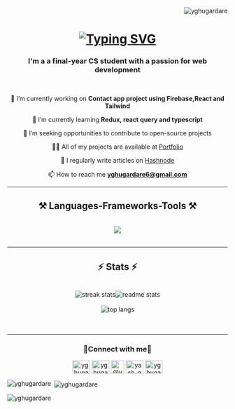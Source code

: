 <p align="right"> <img src="https://komarev.com/ghpvc/?username=yghugardare&label=Profile%20views&color=0e75b6&style=flat" alt="yghugardare" /> </p>

<h1 align="center">
    <a href="https://git.io/typing-svg"><img src="https://readme-typing-svg.demolab.com?font=Press+Start+2P&size=18&pause=1000&color=0CE555&background=1A2421&center=true&vCenter=true&width=650&height=60&lines=Hello%2Cthere+fellow+%3CDevelopers%2F%3E!;I'm+Yash+Ghugardare!+%F0%9F%99%8B%E2%80%8D%E2%99%82%EF%B8%8F+%F0%9F%91%8B" alt="Typing SVG" /></a>
</h1>
<h3 align="center">I'm a a final-year CS student with a passion for web development</h3>
<br/>
<div align="center" justify="center" >
    
 🔭 I’m currently working on **Contact app project using Firebase,React and Tailwind**

 🌱 I’m currently learning **Redux, react query and typescript**

 👯 I’m seeking opportunities to contribute to open-source projects

 👨‍💻 All of my projects are available at [Portfolio](https://yghugardare.github.io/YashPortfolio/)

 📝 I regularly write articles on [Hashnode](https://yash-ghugardare-blogs.hashnode.dev/)

 📫 How to reach me **yghugardare6@gmail.com**
</div>
<hr/>
<h2 align="center">⚒️ Languages-Frameworks-Tools ⚒️</h2>
<br/>
<div align="center">
    <img src="https://skillicons.dev/icons?i=html,css,js,react,redux,styledcomponents,tailwind,mui,nodejs,express,firebase,mongodb,nextjs,git,github,java,ts,appwrite,bootstrap,supabase,threejs,graphql,mysql,solidity,jest,vscode,vercel,prisma,postman,sass,codepen,supabase,docker,replit" />
    
</div>
<br/>
<hr/><h2 align="center">⚡ Stats ⚡</h2>
<br>
<div style="display:flex;justify-content:center;align-items:center;flex-wrap:wrap;">
  <img  src="https://streak-stats.demolab.com/?user=yghugardare&count_private=true&theme=react&border_radius=10" alt="streak stats"/>  
  <img  src="https://github-readme-stats-salesp07.vercel.app/api?username=yghugardare&count_private=true&show_icons=true&theme=react&rank_icon=github&border_radius=10" alt="readme stats" />
  </div>
  <br/>
 <div align="center">
  <img  src="https://github-readme-stats-salesp07.vercel.app/api/top-langs/?username=yghugardare&hide=HTML&langs_count=8&layout=compact&theme=react&border_radius=10&size_weight=0.5&count_weight=0.5&exclude_repo=github-readme-stats" alt="top langs" />
 </div>
<br/><br/>
<hr/>


<h3 align="center">🤝Connect with me🤝</h3>
<div align="center">
<a href="https://twitter.com/yghugardare15" target="_blank"><img align="center" src="https://raw.githubusercontent.com/rahuldkjain/github-profile-readme-generator/master/src/images/icons/Social/twitter.svg" alt="yghugardare15" height="30" width="40" /></a>
<a href="https://linkedin.com/in/yghugar" target="_blank"><img align="center" src="https://raw.githubusercontent.com/rahuldkjain/github-profile-readme-generator/master/src/images/icons/Social/linked-in-alt.svg" alt="yghugar" height="30" width="40" /></a>
<a href="https://hashnode.com/@yashg" target="_blank"><img align="center" src="https://cdn.hashnode.com/res/hashnode/image/upload/v1611902473383/CDyAuTy75.png?auto=compress" alt="@yashg" height="30" width="30" /></a>
<a href="https://www.leetcode.com/yash_ghugardare" target="_blank"><img align="center" src="https://raw.githubusercontent.com/rahuldkjain/github-profile-readme-generator/master/src/images/icons/Social/leet-code.svg" alt="yash_ghugardare" height="30" width="40" /></a>
<a href="https://auth.geeksforgeeks.org/user/yghugardare6" target="_blank"><img align="center" src="https://raw.githubusercontent.com/rahuldkjain/github-profile-readme-generator/master/src/images/icons/Social/geeks-for-geeks.svg" alt="yghugardare6" height="30" width="40" /></a>

</div>

<p><img align="left" src="https://github-readme-stats.vercel.app/api/top-langs?username=yghugardare&show_icons=true&locale=en&layout=compact" alt="yghugardare" /></p>

<p>&nbsp;<img align="center" src="https://github-readme-stats.vercel.app/api?username=yghugardare&show_icons=true&locale=en" alt="yghugardare" /></p>

<p><img align="center" src="https://github-readme-streak-stats.herokuapp.com/?user=yghugardare&" alt="yghugardare" /></p>
<!--
**yghugardare/yghugardare** is a ✨ _special_ ✨ repository because its `README.md` (this file) appears on your GitHub profile.


